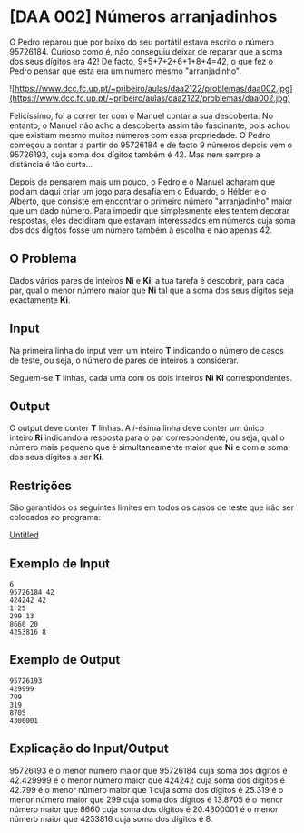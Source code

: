 # [DAA 002] Números arranjadinhos

O Pedro reparou que por baixo do seu portátil estava escrito o número 95726184. Curioso como é, não conseguiu deixar de reparar que a soma dos seus dígitos era 42! De facto, 9+5+7+2+6+1+8+4=42, o que fez o Pedro pensar que esta era um número mesmo "arranjadinho".

![https://www.dcc.fc.up.pt/~pribeiro/aulas/daa2122/problemas/daa002.jpg](https://www.dcc.fc.up.pt/~pribeiro/aulas/daa2122/problemas/daa002.jpg)

Felicíssimo, foi a correr ter com o Manuel contar a sua descoberta. No entanto, o Manuel não acho a descoberta assim tão fascinante, pois achou que existiam mesmo muitos números com essa propriedade. O Pedro começou a contar a partir do 95726184 e de facto 9 números depois vem o 95726193, cuja soma dos dígitos também é 42. Mas nem sempre a distância é tão curta...

Depois de pensarem mais um pouco, o Pedro e o Manuel acharam que podiam daqui criar um jogo para desafiarem o Eduardo, o Hélder e o Alberto, que consiste em encontrar o primeiro número "arranjadinho" maior que um dado número. Para impedir que simplesmente eles tentem decorar respostas, eles decidiram que estavam interessados em números cuja soma dos dos dígitos fosse um número também à escolha e não apenas 42.

## O Problema

Dados vários pares de inteiros **Ni** e **Ki**, a tua tarefa é descobrir, para cada par, qual o menor número maior que **Ni** tal que a soma dos seus dígitos seja exactamente **Ki**.

## Input

Na primeira linha do input vem um inteiro **T** indicando o número de casos de teste, ou seja, o número de pares de inteiros a considerar.

Seguem-se **T** linhas, cada uma com os dois inteiros **Ni** **Ki** correspondentes.

## Output

O output deve conter **T** linhas. A *i*-ésima linha deve conter um único inteiro **Ri** indicando a resposta para o par correspondente, ou seja, qual o número mais pequeno que é simultaneamente maior que **Ni** e com a soma dos seus dígitos a ser **Ki**.

## Restrições

São garantidos os seguintes limites em todos os casos de teste que irão ser colocados ao programa:

[Untitled](https://www.notion.so/6f380ae685de40cab9c0c48234534687)

## Exemplo de Input

```
6
95726184 42
424242 42
1 25
299 13
8660 20
4253816 8

```

## Exemplo de Output

```
95726193
429999
799
319
8705
4300001

```

## Explicação do Input/Output

95726193 é o menor número maior que 95726184 cuja soma dos dígitos é 42.429999 é o menor número maior que 424242 cuja soma dos dígitos é 42.799 é o menor número maior que 1 cuja soma dos dígitos é 25.319 é o menor número maior que 299 cuja soma dos dígitos é 13.8705 é o menor número maior que 8660 cuja soma dos dígitos é 20.4300001 é o menor número maior que 4253816 cuja soma dos dígitos é 8.